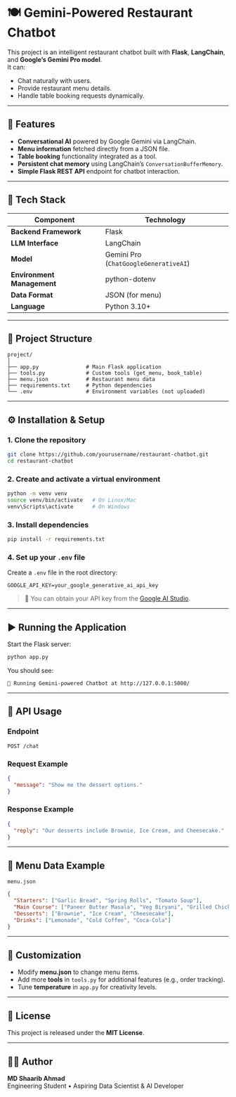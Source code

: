 # 🍽️ Gemini-Powered Restaurant Chatbot

This project is an intelligent restaurant chatbot built with **Flask**, **LangChain**, and **Google’s Gemini Pro model**.  
It can:
- Chat naturally with users.
- Provide restaurant menu details.
- Handle table booking requests dynamically.

---

## 🚀 Features

- **Conversational AI** powered by Google Gemini via LangChain.  
- **Menu information** fetched directly from a JSON file.  
- **Table booking** functionality integrated as a tool.  
- **Persistent chat memory** using LangChain’s `ConversationBufferMemory`.  
- **Simple Flask REST API** endpoint for chatbot interaction.

---

## 🧠 Tech Stack

| Component | Technology |
|------------|-------------|
| **Backend Framework** | Flask |
| **LLM Interface** | LangChain |
| **Model** | Gemini Pro (`ChatGoogleGenerativeAI`) |
| **Environment Management** | python-dotenv |
| **Data Format** | JSON (for menu) |
| **Language** | Python 3.10+ |

---

## 📁 Project Structure

```
project/
│
├── app.py               # Main Flask application
├── tools.py             # Custom tools (get_menu, book_table)
├── menu.json            # Restaurant menu data
├── requirements.txt     # Python dependencies
└── .env                 # Environment variables (not uploaded)
```

---

## ⚙️ Installation & Setup

### 1. Clone the repository
```bash
git clone https://github.com/yourusername/restaurant-chatbot.git
cd restaurant-chatbot
```

### 2. Create and activate a virtual environment
```bash
python -m venv venv
source venv/bin/activate   # On Linux/Mac
venv\Scripts\activate      # On Windows
```

### 3. Install dependencies
```bash
pip install -r requirements.txt
```

### 4. Set up your `.env` file
Create a `.env` file in the root directory:
```
GOOGLE_API_KEY=your_google_generative_ai_api_key
```

> 🔑 You can obtain your API key from the [Google AI Studio](https://makersuite.google.com/app/apikey).

---

## ▶️ Running the Application

Start the Flask server:
```bash
python app.py
```

You should see:
```
🚀 Running Gemini-powered Chatbot at http://127.0.0.1:5000/
```

---

## 💬 API Usage

### Endpoint
```
POST /chat
```

### Request Example
```json
{
  "message": "Show me the dessert options."
}
```

### Response Example
```json
{
  "reply": "Our desserts include Brownie, Ice Cream, and Cheesecake."
}
```

---

## 🧩 Menu Data Example

`menu.json`
```json
{
  "Starters": ["Garlic Bread", "Spring Rolls", "Tomato Soup"],
  "Main Course": ["Paneer Butter Masala", "Veg Biryani", "Grilled Chicken"],
  "Desserts": ["Brownie", "Ice Cream", "Cheesecake"],
  "Drinks": ["Lemonade", "Cold Coffee", "Coca-Cola"]
}
```

---

## 🔧 Customization

- Modify **menu.json** to change menu items.
- Add more **tools** in `tools.py` for additional features (e.g., order tracking).
- Tune **temperature** in `app.py` for creativity levels.

---

## 🧾 License
This project is released under the **MIT License**.

---

## 👨‍💻 Author
**MD Shaarib Ahmad**  
Engineering Student • Aspiring Data Scientist & AI Developer
